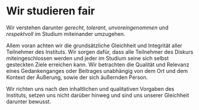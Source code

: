 <!---
   NAME - The NAME of this project is:
ethos

  FILE - The FILENAME of the current file is:
/v1a4.md

  CREATION - This project was CREATED on:
2017-01-28-16:15:00 UTC

  MODIFICATION - This project was last MODIFIED on:
2017-01-28-16:15:00 UTC

  VERSION - The current VERSION of this project is:
<git-commit-hash>-2017-01-28-16:15:00 UTC

  CREATOR(S) - This project was CREATED by:
Michael Czechowski, Martin Maga

  CONTACT - You can CONTACT the creator(s) or developer(s) of this project at:
E-Mail: mail@martinmaga.de

  COPYRIGHT - The COPYRIGHT holder of this project is:
COPYRIGHT (c) 2016 Martin Maga

  LICENSE - This project is LICENSED under the following license:
Martin Maga 2016 CC BY-SA 4.0 https://creativecommons.org

  SUBFILE – This is a SUBFILE! For more INFORMATION on this project go to:
/README.md
--->

# Wir studieren fair

Wir verstehen darunter *gerecht*, *tolerant*, *unvoreingenommen* und *respektvoll* im Studium miteinander umzugehen.

Allem voran achten wir die grundsätzliche Gleichheit und Integrität aller Teilnehmer des Instituts.
Wir sorgen dafür, dass alle Teilnehmer des Diskurs miteingeschlossen werden und jeder im Studium seine sich selbst gesteckten Ziele erreichen kann.
Wir betrachten die Qualität und Relevanz eines Gedankenganges oder Beitrages unabhängig von dem Ort und dem Kontext der Äußerung, sowie der sich äußernden Person.

Wir richten uns nach den inhaltlichen und qualitativen Vorgaben des Instituts, setzen uns nicht darüber hinweg und sind uns unserer Gleichheit darunter bewusst.
